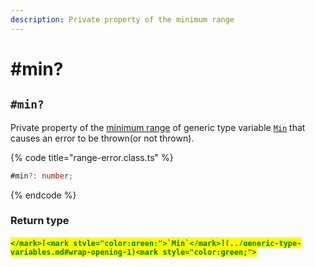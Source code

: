 ```yaml
---
description: Private property of the minimum range
---
```


# #min?

## `#min?`

Private property of the [minimum range](../../getting-started/basic-concepts.md#range) of generic type variable [`Min`](../generic-type-variables.md#wrap-opening-1) that causes an error to be thrown(or not thrown).

{% code title="range-error.class.ts" %}
```typescript
#min?: number;
```
{% endcode %}

### Return type

#### <mark style="color:green;">``</mark>[<mark style="color:green;">`Min`</mark>](../generic-type-variables.md#wrap-opening-1)<mark style="color:green;">``</mark>
